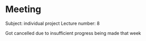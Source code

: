 # Meeting

Subject: individual project
Lecture number: 8

Got cancelled due to insufficient progress being made that week